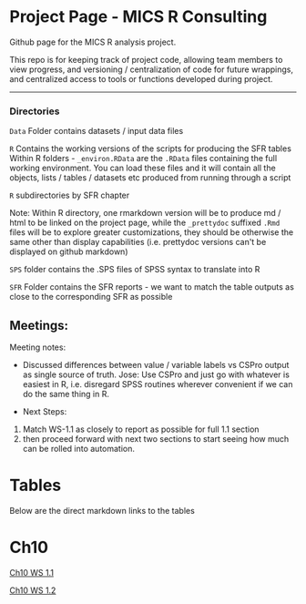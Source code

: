 # Project Page - MICS R Consulting


Github page for the MICS R analysis project. 

This repo is for keeping track of project code, allowing team members to view progress, and versioning / centralization of code for future wrappings, and centralized access to tools or functions developed during project. 


---

### Directories

`Data` Folder contains datasets / input data files 
  
`R` Contains the working versions of the scripts for producing the SFR tables
Within R folders - `_environ.RData` are the `.RData` files containing the full working environment. You can load these files and it will contain all the objects, lists / tables / datasets etc
produced from running through a script

`R` subdirectories by SFR chapter

Note: Within R directory, one rmarkdown version will be to produce md / html to be linked on the project page, while the `_prettydoc` suffixed `.Rmd` files will be to explore greater customizations, they should be otherwise the same other than display capabilities (i.e. prettydoc versions can't be displayed on github markdown)

`SPS` folder contains the .SPS files of SPSS syntax to translate into R

`SFR` Folder contains the SFR reports - we want to match the table outputs as close to the corresponding 
SFR as possible

## Meetings:

Meeting notes:

- Discussed differences between value / variable labels vs CSPro output as single source of truth. 
Jose: Use CSPro and just go with whatever is easiest in R, i.e. disregard SPSS routines wherever convenient if we can do the same thing in R.

- Next Steps: 
1. Match WS-1.1 as closely to report as possible for full 1.1 section
2. then proceed forward with next two sections to start seeing how much can be rolled into automation. 

# Tables

Below are the direct markdown links to the tables

# Ch10


[Ch10 WS 1.1](https://github.com/RMinto/UNICEF-MICS/blob/master/R/ch10/ch10-1-1.md#sfr-table-ch10-ws-11)

[Ch10 WS 1.2]()
